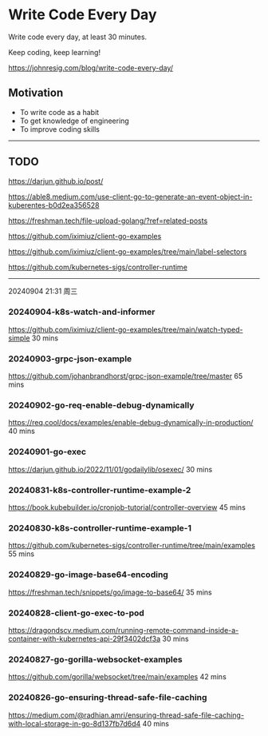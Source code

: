 # Write Code Every Day

Write code every day, at least 30 minutes. 

Keep coding, keep learning!  

https://johnresig.com/blog/write-code-every-day/

## Motivation

* To write code as a habit
* To get knowledge of engineering
* To improve coding skills

---

## TODO

https://darjun.github.io/post/

https://able8.medium.com/use-client-go-to-generate-an-event-object-in-kuberentes-b0d2ea356528

https://freshman.tech/file-upload-golang/?ref=related-posts

https://github.com/iximiuz/client-go-examples

https://github.com/iximiuz/client-go-examples/tree/main/label-selectors

https://github.com/kubernetes-sigs/controller-runtime

------
20240904 21:31 周三


### 20240904-k8s-watch-and-informer

https://github.com/iximiuz/client-go-examples/tree/main/watch-typed-simple 30 mins

### 20240903-grpc-json-example

https://github.com/johanbrandhorst/grpc-json-example/tree/master 65 mins

### 20240902-go-req-enable-debug-dynamically

https://req.cool/docs/examples/enable-debug-dynamically-in-production/ 40 mins

### 20240901-go-exec

https://darjun.github.io/2022/11/01/godailylib/osexec/  30 mins

### 20240831-k8s-controller-runtime-example-2

https://book.kubebuilder.io/cronjob-tutorial/controller-overview 45 mins

### 20240830-k8s-controller-runtime-example-1

https://github.com/kubernetes-sigs/controller-runtime/tree/main/examples 55 mins

### 20240829-go-image-base64-encoding

https://freshman.tech/snippets/go/image-to-base64/ 35 mins 

### 20240828-client-go-exec-to-pod

https://dragondscv.medium.com/running-remote-command-inside-a-container-with-kubernetes-api-29f3402dcf3a 30 mins

### 20240827-go-gorilla-websocket-examples

https://github.com/gorilla/websocket/tree/main/examples  42 mins

### 20240826-go-ensuring-thread-safe-file-caching

https://medium.com/@radhian.amri/ensuring-thread-safe-file-caching-with-local-storage-in-go-8d137fb7d6d4 40 mins